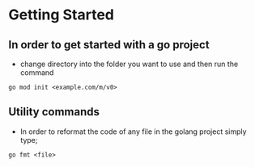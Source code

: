 # Getting Started

## In order to get started with a go project 

- change directory into the folder you want to use and then run the command 

```
go mod init <example.com/m/v0>
```

## Utility commands

- In order to reformat the code of any file in the golang project simply type;

```
go fmt <file>
```
